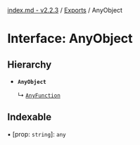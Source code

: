 [index.md - v2.2.3](../README.md) / [Exports](../modules.md) / AnyObject

# Interface: AnyObject

## Hierarchy

-   **`AnyObject`**

    ↳ [`AnyFunction`](AnyFunction.md)

## Indexable

▪ [prop: `string`]: `any`
